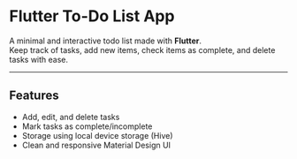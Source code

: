 # Flutter To-Do List App

A minimal and interactive todo list made with **Flutter**.  
Keep track of tasks, add new items, check items as complete, and delete tasks with ease.  

---

## Features
- Add, edit, and delete tasks
- Mark tasks as complete/incomplete
- Storage using local device storage (Hive) 
- Clean and responsive Material Design UI

